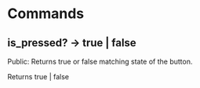 # Commands

## is_pressed? → true | false

Public: Returns true or false matching state of the button.

Returns true | false